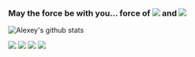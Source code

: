 
### May the force be with you... force of <img src="https://img.shields.io/badge/-.Net-blue"/> and <img src="https://img.shields.io/badge/-Swift-orange"/>
![Alexey's github stats](https://github-readme-stats.vercel.app/api?username=ElysiumWhale&count_private=true&hide=contribs,stars&show_icons=true&theme=vue)
<p>
  <img src="https://img.shields.io/badge/-Swift-orange"/>
  <img src="https://img.shields.io/badge/-C%23-%23239120"/>
  <img src="https://img.shields.io/badge/-.Net-blue"/>
  <img src="https://img.shields.io/badge/WPF-MVVM-blueviolet"/>
</p>
<!--
**ElysiumWhale/ElysiumWhale** is a ✨ _special_ ✨ repository because its `README.md` (this file) appears on your GitHub profile.
